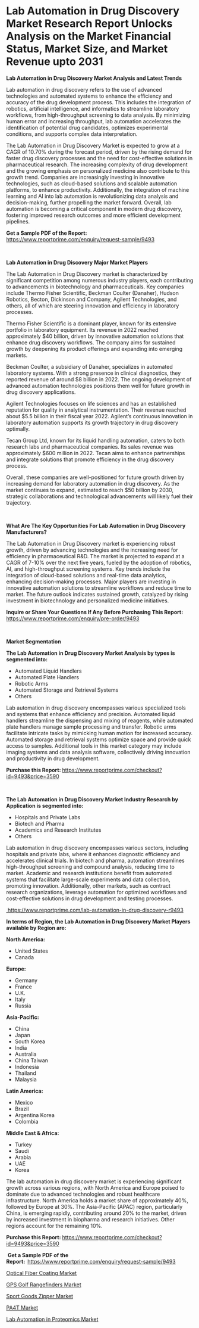 <p><h1>Lab Automation in Drug Discovery Market Research Report Unlocks Analysis on the Market Financial Status, Market Size, and Market Revenue upto 2031</h1></p><p><strong>Lab Automation in Drug Discovery Market Analysis and Latest Trends</strong></p>
<p><p>Lab automation in drug discovery refers to the use of advanced technologies and automated systems to enhance the efficiency and accuracy of the drug development process. This includes the integration of robotics, artificial intelligence, and informatics to streamline laboratory workflows, from high-throughput screening to data analysis. By minimizing human error and increasing throughput, lab automation accelerates the identification of potential drug candidates, optimizes experimental conditions, and supports complex data interpretation.</p><p>The Lab Automation in Drug Discovery Market is expected to grow at a CAGR of 10.70% during the forecast period, driven by the rising demand for faster drug discovery processes and the need for cost-effective solutions in pharmaceutical research. The increasing complexity of drug development and the growing emphasis on personalized medicine also contribute to this growth trend. Companies are increasingly investing in innovative technologies, such as cloud-based solutions and scalable automation platforms, to enhance productivity. Additionally, the integration of machine learning and AI into lab automation is revolutionizing data analysis and decision-making, further propelling the market forward. Overall, lab automation is becoming a critical component in modern drug discovery, fostering improved research outcomes and more efficient development pipelines.</p></p>
<p><strong>Get a Sample PDF of the Report:&nbsp;</strong> <a href="https://www.reportprime.com/enquiry/request-sample/9493">https://www.reportprime.com/enquiry/request-sample/9493</a></p>
<p>&nbsp;</p>
<p><strong>Lab Automation in Drug Discovery Major Market Players</strong></p>
<p><p>The Lab Automation in Drug Discovery market is characterized by significant competition among numerous industry players, each contributing to advancements in biotechnology and pharmaceuticals. Key companies include Thermo Fisher Scientific, Beckman Coulter (Danaher), Hudson Robotics, Becton, Dickinson and Company, Agilent Technologies, and others, all of which are steering innovation and efficiency in laboratory processes.</p><p>Thermo Fisher Scientific is a dominant player, known for its extensive portfolio in laboratory equipment. Its revenue in 2022 reached approximately $40 billion, driven by innovative automation solutions that enhance drug discovery workflows. The company aims for sustained growth by deepening its product offerings and expanding into emerging markets.</p><p>Beckman Coulter, a subsidiary of Danaher, specializes in automated laboratory systems. With a strong presence in clinical diagnostics, they reported revenue of around $8 billion in 2022. The ongoing development of advanced automation technologies positions them well for future growth in drug discovery applications.</p><p>Agilent Technologies focuses on life sciences and has an established reputation for quality in analytical instrumentation. Their revenue reached about $5.5 billion in their fiscal year 2022. Agilent’s continuous innovation in laboratory automation supports its growth trajectory in drug discovery optimally.</p><p>Tecan Group Ltd, known for its liquid handling automation, caters to both research labs and pharmaceutical companies. Its sales revenue was approximately $600 million in 2022. Tecan aims to enhance partnerships and integrate solutions that promote efficiency in the drug discovery process.</p><p>Overall, these companies are well-positioned for future growth driven by increasing demand for laboratory automation in drug discovery. As the market continues to expand, estimated to reach $50 billion by 2030, strategic collaborations and technological advancements will likely fuel their trajectory.</p></p>
<p>&nbsp;</p>
<p><strong>What Are The Key Opportunities For Lab Automation in Drug Discovery Manufacturers?</strong></p>
<p><p>The Lab Automation in Drug Discovery market is experiencing robust growth, driven by advancing technologies and the increasing need for efficiency in pharmaceutical R&D. The market is projected to expand at a CAGR of 7-10% over the next five years, fueled by the adoption of robotics, AI, and high-throughput screening systems. Key trends include the integration of cloud-based solutions and real-time data analytics, enhancing decision-making processes. Major players are investing in innovative automation solutions to streamline workflows and reduce time to market. The future outlook indicates sustained growth, catalyzed by rising investment in biotechnology and personalized medicine initiatives.</p></p>
<p><strong>Inquire or Share Your Questions If Any Before Purchasing This Report:</strong> <a href="https://www.reportprime.com/enquiry/pre-order/9493">https://www.reportprime.com/enquiry/pre-order/9493</a></p>
<p>&nbsp;</p>
<p><strong>Market Segmentation</strong></p>
<p><strong>The Lab Automation in Drug Discovery Market Analysis by types is segmented into:</strong></p>
<p><ul><li>Automated Liquid Handlers</li><li>Automated Plate Handlers</li><li>Robotic Arms</li><li>Automated Storage and Retrieval Systems</li><li>Others</li></ul></p>
<p><p>Lab automation in drug discovery encompasses various specialized tools and systems that enhance efficiency and precision. Automated liquid handlers streamline the dispensing and mixing of reagents, while automated plate handlers manage sample processing and transfer. Robotic arms facilitate intricate tasks by mimicking human motion for increased accuracy. Automated storage and retrieval systems optimize space and provide quick access to samples. Additional tools in this market category may include imaging systems and data analysis software, collectively driving innovation and productivity in drug development.</p></p>
<p><strong>Purchase this Report:&nbsp;</strong><a href="https://www.reportprime.com/checkout?id=9493&price=3590">https://www.reportprime.com/checkout?id=9493&price=3590</a></p>
<p>&nbsp;</p>
<p><strong>The Lab Automation in Drug Discovery Market Industry Research by Application is segmented into:</strong></p>
<p><ul><li>Hospitals and Private Labs</li><li>Biotech and Pharma</li><li>Academics and Research Institutes</li><li>Others</li></ul></p>
<p><p>Lab automation in drug discovery encompasses various sectors, including hospitals and private labs, where it enhances diagnostic efficiency and accelerates clinical trials. In biotech and pharma, automation streamlines high-throughput screening and compound analysis, reducing time to market. Academic and research institutions benefit from automated systems that facilitate large-scale experiments and data collection, promoting innovation. Additionally, other markets, such as contract research organizations, leverage automation for optimized workflows and cost-effective solutions in drug development and testing processes.</p></p>
<p><a href="https://www.reportprime.com/lab-automation-in-drug-discovery-r9493">&nbsp;https://www.reportprime.com/lab-automation-in-drug-discovery-r9493</a></p>
<p><strong>In terms of Region, the Lab Automation in Drug Discovery Market Players available by Region are:</strong></p>
<p>
    <p> <strong> North America: </strong>
        <ul>
            <li>United States</li>
            <li>Canada</li>
        </ul>
        </p> 
    <p> <strong> Europe: </strong>
        <ul>
            <li>Germany</li>
            <li>France</li>
            <li>U.K.</li>
            <li>Italy</li>
            <li>Russia</li>
        </ul>
        </p> 
    <p> <strong> Asia-Pacific: </strong>
        <ul>
            <li>China</li>
            <li>Japan</li>
            <li>South Korea</li>
            <li>India</li>
            <li>Australia</li>
            <li>China Taiwan</li>
            <li>Indonesia</li>
            <li>Thailand</li>
            <li>Malaysia</li>
        </ul>
        </p> 
    <p> <strong> Latin America: </strong>
        <ul>
            <li>Mexico</li>
            <li>Brazil</li>
            <li>Argentina Korea</li>
            <li>Colombia</li>
        </ul>
        </p> 
    <p> <strong> Middle East & Africa: </strong>
        <ul>
            <li>Turkey</li>
            <li>Saudi</li>
            <li>Arabia</li>
            <li>UAE</li>
            <li>Korea</li>
        </ul>
    </p>
    </p>
<p><p>The lab automation in drug discovery market is experiencing significant growth across various regions, with North America and Europe poised to dominate due to advanced technologies and robust healthcare infrastructure. North America holds a market share of approximately 40%, followed by Europe at 30%. The Asia-Pacific (APAC) region, particularly China, is emerging rapidly, contributing around 20% to the market, driven by increased investment in biopharma and research initiatives. Other regions account for the remaining 10%.</p></p>
<p><strong>Purchase this Report: </strong><a href="https://www.reportprime.com/checkout?id=9493&price=3590">https://www.reportprime.com/checkout?id=9493&price=3590</a></p>
<p>&nbsp;<strong>Get a Sample PDF of the Report:&nbsp;&nbsp;</strong><a href="https://www.reportprime.com/enquiry/request-sample/9493">https://www.reportprime.com/enquiry/request-sample/9493</a></p>
<p><strong></strong></p>
<p><p><a href="https://issuu.com/reportprime-2/docs/optical-fiber-coating-market-size-2_30cbacfb76c8cf">Optical Fiber Coating Market</a></p><p><a href="https://www.linkedin.com/pulse/gps-golf-rangefinders-market-revolution-2024-2031-trends-wudte?trackingId=RHAkwG5%2BSkOQTOcFINTNlw%3D%3D">GPS Golf Rangefinders Market</a></p><p><a href="https://medium.com/@carol.alsopr44536/the-global-sport-goods-zipper-market-is-projected-to-experience-an-annual-growth-rate-of-6-1-19df6c4ff3d2">Sport Goods Zipper Market</a></p><p><a href="https://issuu.com/reportprime-2/docs/pa4t-market-size-2030.pptx_4789ce0d0f1f63">PA4T Market</a></p><p><a href="https://github.com/NorbertYates/Market-Research-Report-List-7/blob/main/lab-automation-in-proteomics-market.md">Lab Automation in Proteomics Market</a></p></p>